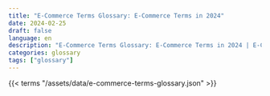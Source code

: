 ```yaml
---
title: "E-Commerce Terms Glossary: E-Commerce Terms in 2024"  
date: 2024-02-25
draft: false
language: en
description: "E-Commerce Terms Glossary: E-Commerce Terms in 2024 | E-Commerce Terms Glossary"
categories: glossary
tags: ["glossary"]
---
```


{{< terms "/assets/data/e-commerce-terms-glossary.json" >}}